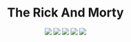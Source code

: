 <html>
<head>
<meta name="viewport" content="width=device-width, initial-scale=1.0">
</head>
<body>

<h1 align="center">The Rick And Morty</h1>

<p align="center">
  
  <img src="https://img.shields.io/github/last-commit/dimkagithub/TheRickAndMortyApp/main?style=plastic">
  <img src="https://img.shields.io/github/commit-activity/m/dimkagithub/TheRickAndMortyApp/main?style=plastic">
  <img src="https://img.shields.io/github/directory-file-count/dimkagithub/TheRickAndMortyApp?style=plastic">
  <img src="https://img.shields.io/github/repo-size/dimkagithub/TheRickAndMortyApp?style=plastic">
  <img src="https://img.shields.io/tokei/lines/github/dimkagithub/TheRickAndMortyApp?style=plastic">
  
</p>

<p align="center">
  
</p>

</body>
</html>
